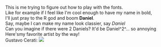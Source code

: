 This is me trying to figure out how to play with the fonts.  
Like for example if I feel like I'm cool enough to have my name in bold,  
I'll just pray to the R god and boom **Daniel**.  
Say, maybe I can make my name look classier, say *Daniel*  
Can you imagine if there were 2 Daniels? It'd be Daniel^2^... so annoying  
Here'smy favorite artist by the way!  
Gustavo Cerati: ![](/Users/Daniel/Desktop/gustavo_cerati.jpg)  